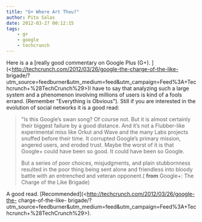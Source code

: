 ```yaml
---
title: "G+ Where Art Thou?"
author: Pito Salas
date: 2012-03-27 00:12:15
tags:
    - g+
    - google
    - techcrunch
---
```



Here is a a [really good commentary on Google Plus (G+).
](<http://techcrunch.com/2012/03/26/google-the-charge-of-the-like-
brigade/?utm_source=feedburner&utm_medium=feed&utm_campaign=Feed%3A+Techcrunch+%28TechCrunch%29>)I
have to say that analyzing such a large system and a phenomenon involving
millions of users is kind of a fools errand. (Remember "Everything is
Obvious"). Still if you are interested in the evolution of social networks it
is a good read:

> "Is this Google’s swan song? Of course not. But it is almost certainly their
> biggest failure by a good distance. And it’s not a Flubber-like experimental
> miss like Orkut and Wave and the many Labs projects snuffed before their
> time. It corrupted Google’s primary mission, angered users, and eroded
> trust. Maybe the worst of it is that Google+ could have been so good. It
> could have been so Google.
>
> But a series of poor choices, misjudgments, and plain stubbornness resulted
> in the poor thing being sent alone and friendless into bloody battle with an
> entrenched and veteran opponent.( **from** Google+: The Charge of the Like
> Brigade)

A good read. [Recommended](<http://techcrunch.com/2012/03/26/google-the-
charge-of-the-like-
brigade/?utm_source=feedburner&utm_medium=feed&utm_campaign=Feed%3A+Techcrunch+%28TechCrunch%29>).


